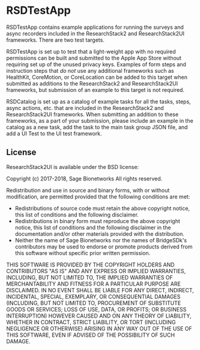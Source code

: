 # RSDTestApp
RSDTestApp contains example applications for running the surveys and async recorders included in the
ResearchStack2 and ResearchStack2UI frameworks. There are two test targets.

RSDTestApp is set up to test that a light-weight app with no required permissions can be built and
submitted to the Apple App Store without requiring set up of the unused privacy keys. Examples of
form steps and instruction steps that *do not* use any additional frameworks such as HealthKit,
CoreMotion, or CoreLocation can be added to this target when submitted as additions to the
ResearchStack2 and ResearchStack2UI frameworks, but submission of an example to this target is not
required.

RSDCatalog is set up as a catalog of example tasks for all the tasks, steps, async actions, etc. that
are included in the ResearchStack2 and ResearchStack2UI frameworks. When submitting an addition
to these frameworks, as a part of your submission, please include an example in the catalog as a
new task, add the task to the main task group JSON file, and add a UI Test to the UI test framework.

## License

ResearchStack2UI is available under the BSD license:

Copyright (c) 2017-2018, Sage Bionetworks
All rights reserved.

Redistribution and use in source and binary forms, with or without
modification, are permitted provided that the following conditions are met:
* Redistributions of source code must retain the above copyright
notice, this list of conditions and the following disclaimer.
* Redistributions in binary form must reproduce the above copyright
notice, this list of conditions and the following disclaimer in the
documentation and/or other materials provided with the distribution.
* Neither the name of Sage Bionetworks nor the names of BridgeSDk's
contributors may be used to endorse or promote products derived from
this software without specific prior written permission.

THIS SOFTWARE IS PROVIDED BY THE COPYRIGHT HOLDERS AND CONTRIBUTORS "AS IS" AND
ANY EXPRESS OR IMPLIED WARRANTIES, INCLUDING, BUT NOT LIMITED TO, THE IMPLIED
WARRANTIES OF MERCHANTABILITY AND FITNESS FOR A PARTICULAR PURPOSE ARE
DISCLAIMED. IN NO EVENT SHALL <COPYRIGHT HOLDER> BE LIABLE FOR ANY
DIRECT, INDIRECT, INCIDENTAL, SPECIAL, EXEMPLARY, OR CONSEQUENTIAL DAMAGES
(INCLUDING, BUT NOT LIMITED TO, PROCUREMENT OF SUBSTITUTE GOODS OR SERVICES;
LOSS OF USE, DATA, OR PROFITS; OR BUSINESS INTERRUPTION) HOWEVER CAUSED AND
ON ANY THEORY OF LIABILITY, WHETHER IN CONTRACT, STRICT LIABILITY, OR TORT
(INCLUDING NEGLIGENCE OR OTHERWISE) ARISING IN ANY WAY OUT OF THE USE OF THIS
SOFTWARE, EVEN IF ADVISED OF THE POSSIBILITY OF SUCH DAMAGE.
